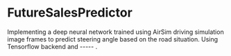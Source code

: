 # FutureSalesPredictor

Implementing a deep neural network trained using AirSim driving simulation image frames to predict steering angle based on the road situation. Using Tensorflow backend and ----- .
